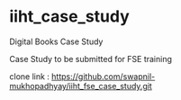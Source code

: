 # iiht_case_study
Digital Books Case Study

Case Study to be submitted for FSE training

clone link : https://github.com/swapnil-mukhopadhyay/iiht_fse_case_study.git
